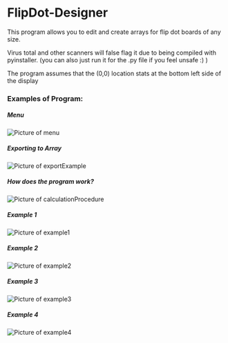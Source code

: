 # FlipDot-Designer
This program allows you to edit and create arrays for flip dot boards of any size.

Virus total and other scanners will false flag it due to being compiled with pyinstaller. (you can also just run it for the .py file if you feel unsafe :) )

The program assumes that the (0,0) location stats at the bottom left side of the display 

### Examples of Program:

##### Menu
![Picture of menu](menu.png)

##### Exporting to Array
![Picture of exportExample](exportExample.png)

##### How does the program work?
![Picture of calculationProcedure](calculationProcedure.png)

##### Example 1
![Picture of example1](example1.png)

##### Example 2
![Picture of example2](example2.png)

##### Example 3
![Picture of example3](example3.png)

##### Example 4
![Picture of example4](example4.png)
